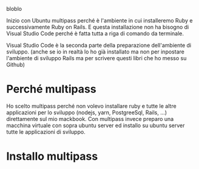 bloblo


Inizio con Ubuntu multipass perché è l'ambiente in cui installeremo Ruby e successivamente Ruby on Rails.
E questa installazione non ha bisogno di Visual Studio Code perché è fatta tutta a riga di comando da terminale.

Visual Studio Code è la seconda parte della preparazione dell'ambiente di sviluppo. (anche se io in realtà lo ho già installato ma non per inpostare l'ambiente di sviluppo Rails ma per scrivere questi libri che ho messo su Github)

# Perché multipass

Ho scelto multipass perché non volevo installare ruby e tutte le altre applicazioni per lo sviluppo (nodejs, yarn, PostgreeSql, Rails, ...) direttamente sul mio mackbook. Con multipass invece preparo una macchina virtuale con sopra ubuntu server ed installo su ubuntu server tutte le applicazioni di sviluppo.


# Installo multipass

